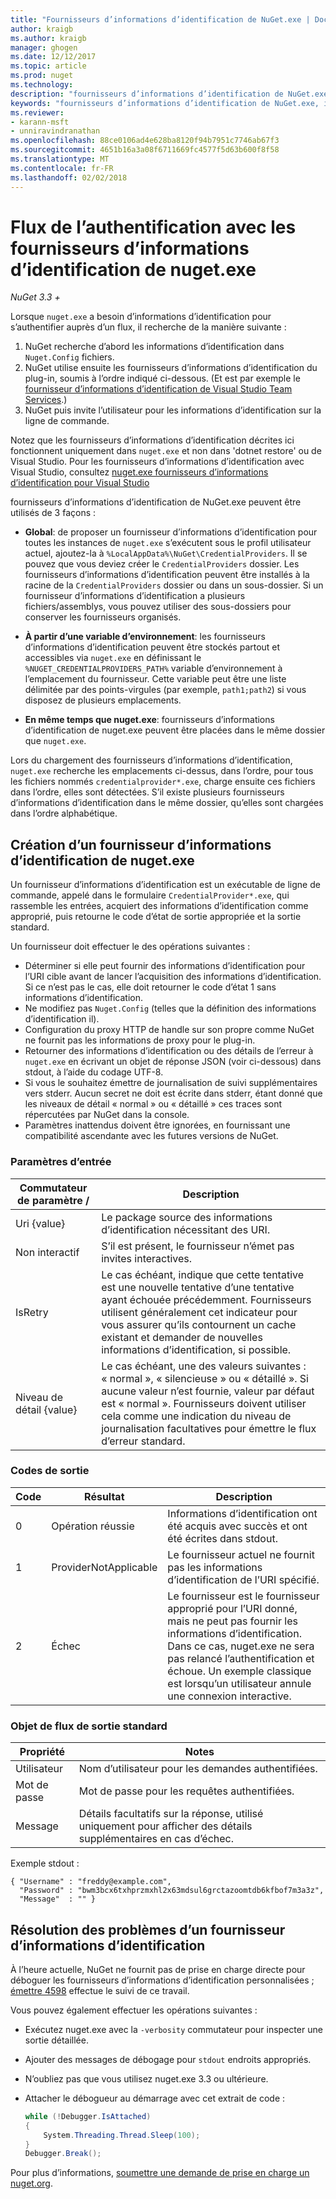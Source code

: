 ```yaml
---
title: "Fournisseurs d’informations d’identification de NuGet.exe | Documents Microsoft"
author: kraigb
ms.author: kraigb
manager: ghogen
ms.date: 12/12/2017
ms.topic: article
ms.prod: nuget
ms.technology: 
description: "fournisseurs d’informations d’identification de NuGet.exe auprès d’un flux et sont implémentées comme des exécutables de ligne de commande qui suivent les conventions spécifiques."
keywords: "fournisseurs d’informations d’identification de NuGet.exe, informations d’identification du fournisseur, auprès de l’alimentation, auprès de la galerie"
ms.reviewer:
- karann-msft
- unniravindranathan
ms.openlocfilehash: 88ce0106ad4e628ba8120f94b7951c7746ab67f3
ms.sourcegitcommit: 4651b16a3a08f6711669fc4577f5d63b600f8f58
ms.translationtype: MT
ms.contentlocale: fr-FR
ms.lasthandoff: 02/02/2018
---
```

# <a name="authenticating-feeds-with-nugetexe-credential-providers"></a>Flux de l’authentification avec les fournisseurs d’informations d’identification de nuget.exe

*NuGet 3.3 +*

Lorsque `nuget.exe` a besoin d’informations d’identification pour s’authentifier auprès d’un flux, il recherche de la manière suivante :

1. NuGet recherche d’abord les informations d’identification dans `Nuget.Config` fichiers.
1. NuGet utilise ensuite les fournisseurs d’informations d’identification du plug-in, soumis à l’ordre indiqué ci-dessous. (Et est par exemple le [fournisseur d’informations d’identification de Visual Studio Team Services](https://www.visualstudio.com/docs/package/get-started/nuget/auth#vsts-credential-provider).)
1. NuGet puis invite l’utilisateur pour les informations d’identification sur la ligne de commande.

Notez que les fournisseurs d’informations d’identification décrites ici fonctionnent uniquement dans `nuget.exe` et non dans 'dotnet restore' ou de Visual Studio. Pour les fournisseurs d’informations d’identification avec Visual Studio, consultez [nuget.exe fournisseurs d’informations d’identification pour Visual Studio](nuget-credential-providers-for-visual-studio.md)

fournisseurs d’informations d’identification de NuGet.exe peuvent être utilisés de 3 façons :

- **Global**: de proposer un fournisseur d’informations d’identification pour toutes les instances de `nuget.exe` s’exécutent sous le profil utilisateur actuel, ajoutez-la à `%LocalAppData%\NuGet\CredentialProviders`. Il se pouvez que vous deviez créer le `CredentialProviders` dossier. Les fournisseurs d’informations d’identification peuvent être installés à la racine de la `CredentialProviders` dossier ou dans un sous-dossier. Si un fournisseur d’informations d’identification a plusieurs fichiers/assemblys, vous pouvez utiliser des sous-dossiers pour conserver les fournisseurs organisés.

- **À partir d’une variable d’environnement**: les fournisseurs d’informations d’identification peuvent être stockés partout et accessibles via `nuget.exe` en définissant le `%NUGET_CREDENTIALPROVIDERS_PATH%` variable d’environnement à l’emplacement du fournisseur. Cette variable peut être une liste délimitée par des points-virgules (par exemple, `path1;path2`) si vous disposez de plusieurs emplacements.

- **En même temps que nuget.exe**: fournisseurs d’informations d’identification de nuget.exe peuvent être placées dans le même dossier que `nuget.exe`.

Lors du chargement des fournisseurs d’informations d’identification, `nuget.exe` recherche les emplacements ci-dessus, dans l’ordre, pour tous les fichiers nommés `credentialprovider*.exe`, charge ensuite ces fichiers dans l’ordre, elles sont détectées. S’il existe plusieurs fournisseurs d’informations d’identification dans le même dossier, qu’elles sont chargées dans l’ordre alphabétique.

## <a name="creating-a-nugetexe-credential-provider"></a>Création d’un fournisseur d’informations d’identification de nuget.exe

Un fournisseur d’informations d’identification est un exécutable de ligne de commande, appelé dans le formulaire `CredentialProvider*.exe`, qui rassemble les entrées, acquiert des informations d’identification comme approprié, puis retourne le code d’état de sortie appropriée et la sortie standard.

Un fournisseur doit effectuer le des opérations suivantes :

- Déterminer si elle peut fournir des informations d’identification pour l’URI cible avant de lancer l’acquisition des informations d’identification. Si ce n’est pas le cas, elle doit retourner le code d’état 1 sans informations d’identification.
- Ne modifiez pas `Nuget.Config` (telles que la définition des informations d’identification il).
- Configuration du proxy HTTP de handle sur son propre comme NuGet ne fournit pas les informations de proxy pour le plug-in.
- Retourner des informations d’identification ou des détails de l’erreur à `nuget.exe` en écrivant un objet de réponse JSON (voir ci-dessous) dans stdout, à l’aide du codage UTF-8.
- Si vous le souhaitez émettre de journalisation de suivi supplémentaires vers stderr. Aucun secret ne doit est écrite dans stderr, étant donné que les niveaux de détail « normal » ou « détaillé » ces traces sont répercutées par NuGet dans la console.
- Paramètres inattendus doivent être ignorées, en fournissant une compatibilité ascendante avec les futures versions de NuGet.

### <a name="input-parameters"></a>Paramètres d’entrée

| Commutateur de paramètre / |Description|
|----------------|-----------|
| Uri {value} | Le package source des informations d’identification nécessitant des URI.|
| Non interactif | S’il est présent, le fournisseur n’émet pas invites interactives. |
| IsRetry | Le cas échéant, indique que cette tentative est une nouvelle tentative d’une tentative ayant échouée précédemment. Fournisseurs utilisent généralement cet indicateur pour vous assurer qu’ils contournent un cache existant et demander de nouvelles informations d’identification, si possible.|
| Niveau de détail {value} | Le cas échéant, une des valeurs suivantes : « normal », « silencieuse » ou « détaillé ». Si aucune valeur n’est fournie, valeur par défaut est « normal ». Fournisseurs doivent utiliser cela comme une indication du niveau de journalisation facultatives pour émettre le flux d’erreur standard. |

### <a name="exit-codes"></a>Codes de sortie

| Code |Résultat | Description |
|----------------|-----------|-----------|
| 0 | Opération réussie | Informations d’identification ont été acquis avec succès et ont été écrites dans stdout.|
| 1 | ProviderNotApplicable | Le fournisseur actuel ne fournit pas les informations d’identification de l’URI spécifié.|
| 2 | Échec | Le fournisseur est le fournisseur approprié pour l’URI donné, mais ne peut pas fournir les informations d’identification. Dans ce cas, nuget.exe ne sera pas relancé l’authentification et échoue. Un exemple classique est lorsqu’un utilisateur annule une connexion interactive. |

### <a name="standard-output"></a>Objet de flux de sortie standard

| Propriété |Notes|
|----------------|-----------|
| Utilisateur | Nom d’utilisateur pour les demandes authentifiées.|
| Mot de passe | Mot de passe pour les requêtes authentifiées.|
| Message | Détails facultatifs sur la réponse, utilisé uniquement pour afficher des détails supplémentaires en cas d’échec. |

Exemple stdout :

    { "Username" : "freddy@example.com",
      "Password" : "bwm3bcx6txhprzmxhl2x63mdsul6grctazoomtdb6kfbof7m3a3z",
      "Message"  : "" }

## <a name="troubleshooting-a-credential-provider"></a>Résolution des problèmes d’un fournisseur d’informations d’identification

À l’heure actuelle, NuGet ne fournit pas de prise en charge directe pour déboguer les fournisseurs d’informations d’identification personnalisées ; [émettre 4598](https://github.com/NuGet/Home/issues/4598) effectue le suivi de ce travail.

Vous pouvez également effectuer les opérations suivantes :

- Exécutez nuget.exe avec la `-verbosity` commutateur pour inspecter une sortie détaillée.
- Ajouter des messages de débogage pour `stdout` endroits appropriés.
- N’oubliez pas que vous utilisez nuget.exe 3.3 ou ultérieure.
- Attacher le débogueur au démarrage avec cet extrait de code :

    ```cs
    while (!Debugger.IsAttached)
    {
        System.Threading.Thread.Sleep(100);
    }
    Debugger.Break();
    ```

Pour plus d’informations, [soumettre une demande de prise en charge un nuget.org](https://www.nuget.org/policies/Contact).
